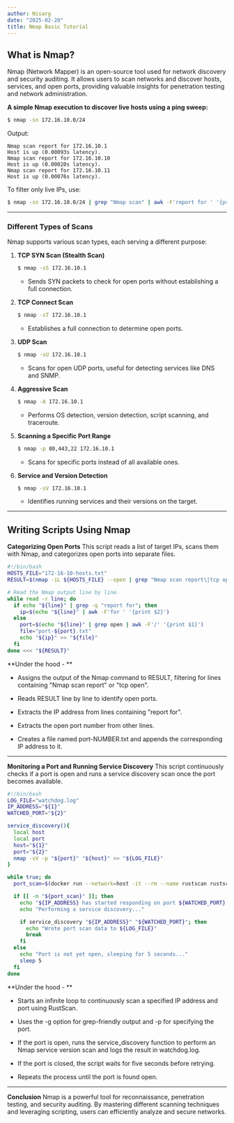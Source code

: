 ```yaml
---
author: Nisarg
date: "2025-02-20"
title: Nmap Basic Tutorial
---
```

## What is Nmap?
Nmap (Network Mapper) is an open-source tool used for network discovery and security auditing. It allows users to scan networks and discover hosts, services, and open ports, providing valuable insights for penetration testing and network administration.

**A simple Nmap execution to discover live hosts using a ping sweep:**

```bash
$ nmap -sn 172.16.10.0/24
```

Output:

```
Nmap scan report for 172.16.10.1
Host is up (0.00093s latency).
Nmap scan report for 172.16.10.10
Host is up (0.00020s latency).
Nmap scan report for 172.16.10.11
Host is up (0.00076s latency).
```

To filter only live IPs, use:

```bash
$ nmap -sn 172.16.10.0/24 | grep "Nmap scan" | awk -F'report for ' '{print $2}'
```

---

### Different Types of Scans

Nmap supports various scan types, each serving a different purpose:

1. **TCP SYN Scan (Stealth Scan)**

   ```bash
   $ nmap -sS 172.16.10.1
   ```

   - Sends SYN packets to check for open ports without establishing a full connection.

2. **TCP Connect Scan**

   ```bash
   $ nmap -sT 172.16.10.1
   ```

   - Establishes a full connection to determine open ports.

3. **UDP Scan**

   ```bash
   $ nmap -sU 172.16.10.1
   ```

   - Scans for open UDP ports, useful for detecting services like DNS and SNMP.

4. **Aggressive Scan**

   ```bash
   $ nmap -A 172.16.10.1
   ```

   - Performs OS detection, version detection, script scanning, and traceroute.

5. **Scanning a Specific Port Range**

   ```bash
   $ nmap -p 80,443,22 172.16.10.1
   ```

   - Scans for specific ports instead of all available ones.

6. **Service and Version Detection**

   ```bash
   $ nmap -sV 172.16.10.1
   ```

   - Identifies running services and their versions on the target.

---

## Writing Scripts Using Nmap

**Categorizing Open Ports**
This script reads a list of target IPs, scans them with Nmap, and categorizes open ports into separate files.

```bash
#!/bin/bash
HOSTS_FILE="172-16-10-hosts.txt"
RESULT=$(nmap -iL ${HOSTS_FILE} --open | grep "Nmap scan report\|tcp open")

# Read the Nmap output line by line.
while read -r line; do
  if echo "${line}" | grep -q "report for"; then
    ip=$(echo "${line}" | awk -F'for ' '{print $2}')
  else
    port=$(echo "${line}" | grep open | awk -F'/' '{print $1}')
    file="port-${port}.txt"
    echo "${ip}" >> "${file}"
  fi
done <<< "${RESULT}"
```
**Under the hood - **
- Assigns the output of the Nmap command to RESULT, filtering for lines containing "Nmap scan report" or "tcp open".

- Reads RESULT line by line to identify open ports.

- Extracts the IP address from lines containing "report for".

- Extracts the open port number from other lines.

- Creates a file named port-NUMBER.txt and appends the corresponding IP address to it.

---

**Monitoring a Port and Running Service Discovery**
This script continuously checks if a port is open and runs a service discovery scan once the port becomes available.

```bash
#!/bin/bash
LOG_FILE="watchdog.log"
IP_ADDRESS="${1}"
WATCHED_PORT="${2}"

service_discovery(){
  local host
  local port
  host="${1}"
  port="${2}"
  nmap -sV -p "${port}" "${host}" >> "${LOG_FILE}"
}

while true; do
  port_scan=$(docker run --network=host -it --rm --name rustscan rustscan/rustscan:2.1.1 -a "${IP_ADDRESS}" -g -p "${WATCHED_PORT}")

  if [[ -n "${port_scan}" ]]; then
    echo "${IP_ADDRESS} has started responding on port ${WATCHED_PORT}!"
    echo "Performing a service discovery..."

    if service_discovery "${IP_ADDRESS}" "${WATCHED_PORT}"; then
      echo "Wrote port scan data to ${LOG_FILE}"
      break
    fi
  else
    echo "Port is not yet open, sleeping for 5 seconds..."
    sleep 5
  fi
done
```
**Under the hood - **

- Starts an infinite loop to continuously scan a specified IP address and port using RustScan.

- Uses the -g option for grep-friendly output and -p for specifying the port.

- If the port is open, runs the service_discovery function to perform an Nmap service version scan and logs the result in watchdog.log.

- If the port is closed, the script waits for five seconds before retrying.

- Repeats the process until the port is found open.



---

**Conclusion**
Nmap is a powerful tool for reconnaissance, penetration testing, and security auditing. By mastering different scanning techniques and leveraging scripting, users can efficiently analyze and secure networks.
